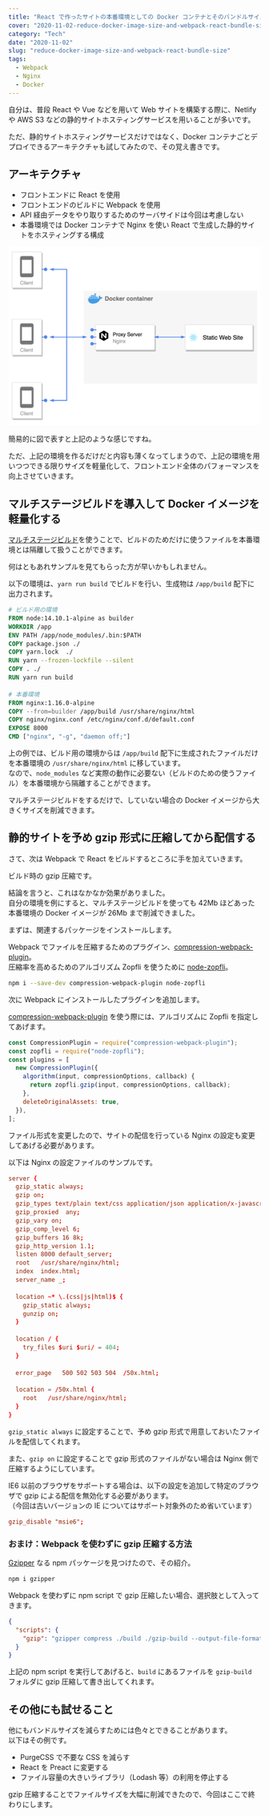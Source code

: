 ```yaml
---
title: "React で作ったサイトの本番環境としての Docker コンテナとそのバンドルサイズ削減のお話"
cover: "2020-11-02-reduce-docker-image-size-and-webpack-react-bundle-size/header.png"
category: "Tech"
date: "2020-11-02"
slug: "reduce-docker-image-size-and-webpack-react-bundle-size"
tags:
  - Webpack
  - Nginx
  - Docker
---
```


自分は、普段 React や Vue などを用いて Web サイトを構築する際に、Netlify や AWS S3 などの静的サイトホスティングサービスを用いることが多いです。

ただ、静的サイトホスティングサービスだけではなく、Docker コンテナごとデプロイできるアーキテクチャも試してみたので、その覚え書きです。

## アーキテクチャ

- フロントエンドに React を使用
- フロントエンドのビルドに Webpack を使用
- API 経由データをやり取りするためのサーバサイドは今回は考慮しない
- 本番環境では Docker コンテナで Nginx を使い React で生成した静的サイトをホスティングする構成

![React Nginx Docker](./React_Nginx_Docker.png)

簡易的に図で表すと上記のような感じですね。

ただ、上記の環境を作るだけだと内容も薄くなってしまうので、上記の環境を用いつつできる限りサイズを軽量化して、フロントエンド全体のパフォーマンスを向上させていきます。

## マルチステージビルドを導入して Docker イメージを軽量化する

[マルチステージビルド](https://matsuand.github.io/docs.docker.jp.onthefly/develop/develop-images/multistage-build/)を使うことで、ビルドのためだけに使うファイルを本番環境とは隔離して扱うことができます。

何はともあれサンプルを見てもらった方が早いかもしれません。

以下の環境は、`yarn run build` でビルドを行い、生成物は `/app/build` 配下に出力されます。

```Dockerfile
# ビルド用の環境
FROM node:14.10.1-alpine as builder
WORKDIR /app
ENV PATH /app/node_modules/.bin:$PATH
COPY package.json ./
COPY yarn.lock  ./
RUN yarn --frozen-lockfile --silent
COPY . ./
RUN yarn run build

# 本番環境
FROM nginx:1.16.0-alpine
COPY --from=builder /app/build /usr/share/nginx/html
COPY nginx/nginx.conf /etc/nginx/conf.d/default.conf
EXPOSE 8000
CMD ["nginx", "-g", "daemon off;"]
```

上の例では、ビルド用の環境からは `/app/build` 配下に生成されたファイルだけを本番環境の `/usr/share/nginx/html` に移しています。  
なので、`node_modules` など実際の動作に必要ない（ビルドのための使うファイル）を本番環境から隔離することができます。

マルチステージビルドをするだけで、していない場合の Docker イメージから大きくサイズを削減できます。

## 静的サイトを予め gzip 形式に圧縮してから配信する

さて、次は Webpack で React をビルドするところに手を加えていきます。

ビルド時の gzip 圧縮です。

結論を言うと、これはなかなか効果がありました。  
自分の環境を例にすると、マルチステージビルドを使っても 42Mb ほどあった本番環境の Docker イメージが 26Mb まで削減できました。

まずは、関連するパッケージをインストールします。

Webpack でファイルを圧縮するためのプラグイン、[compression-webpack-plugin](https://www.npmjs.com/package/compression-webpack-plugin)。  
圧縮率を高めるためのアルゴリズム Zopfli を使うために [node-zopfli](https://www.npmjs.com/package/node-zopfli)。

```bash
npm i --save-dev compression-webpack-plugin node-zopfli
```

次に Webpack にインストールしたプラグインを追加します。

[compression-webpack-plugin](https://www.npmjs.com/package/compression-webpack-plugin) を使う際には、アルゴリズムに Zopfli を指定してあげます。

```js
const CompressionPlugin = require("compression-webpack-plugin");
const zopfli = require("node-zopfli");
const plugins = [
  new CompressionPlugin({
    algorithm(input, compressionOptions, callback) {
      return zopfli.gzip(input, compressionOptions, callback);
    },
    deleteOriginalAssets: true,
  }),
];
```

ファイル形式を変更したので、サイトの配信を行っている Nginx の設定も変更してあげる必要があります。

以下は Nginx の設定ファイルのサンプルです。

```conf
server {
  gzip_static always;
  gzip on;
  gzip_types text/plain text/css application/json application/x-javascript text/xml application/xml application/xml+rss text/javascript;
  gzip_proxied  any;
  gzip_vary on;
  gzip_comp_level 6;
  gzip_buffers 16 8k;
  gzip_http_version 1.1;
  listen 8000 default_server;
  root   /usr/share/nginx/html;
  index  index.html;
  server_name _;

  location ~* \.(css|js|html)$ {
    gzip_static always;
    gunzip on;
  }

  location / {
    try_files $uri $uri/ = 404;
  }

  error_page   500 502 503 504  /50x.html;

  location = /50x.html {
    root   /usr/share/nginx/html;
  }
}
```

`gzip_static always` に設定することで、予め gzip 形式で用意しておいたファイルを配信してくれます。

また、`gzip on` に設定することで gzip 形式のファイルがない場合は Nginx 側で圧縮するようにしています。

IE6 以前のブラウザをサポートする場合は、以下の設定を追加して特定のブラウザで gzip による配信を無効化する必要があります。  
（今回は古いバージョンの IE についてはサポート対象外のため省いています）

```conf
gzip_disable "msie6";
```

### おまけ：Webpack を使わずに gzip 圧縮する方法

[Gzipper](https://www.npmjs.com/package/gzipper) なる npm パッケージを見つけたので、その紹介。

```bash
npm i gzipper
```

Webpack を使わずに npm script で gzip 圧縮したい場合、選択肢として入ってきます。

```json
{
  "scripts": {
    "gzip": "gzipper compress ./build ./gzip-build --output-file-format [filename].[ext].[compressExt] --verbose"
  }
}
```

上記の npm script を実行してあげると、`build` にあるファイルを `gzip-build` フォルダに gzip 圧縮して書き出してくれます。

## その他にも試せること

他にもバンドルサイズを減らすためには色々とできることがあります。  
以下はその例です。

- PurgeCSS で不要な CSS を減らす
- React を Preact に変更する
- ファイル容量の大きいライブラリ（Lodash 等）の利用を停止する

gzip 圧縮することでファイルサイズを大幅に削減できたので、今回はここで終わりにします。
